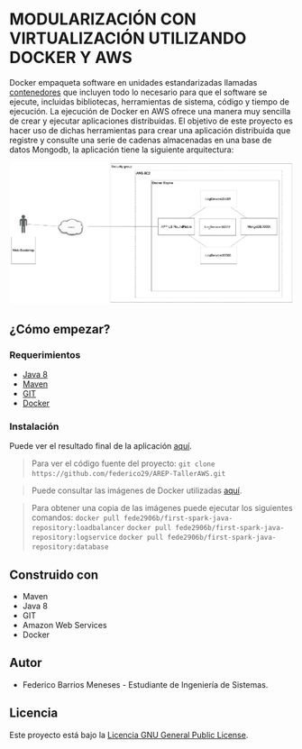 # MODULARIZACIÓN CON VIRTUALIZACIÓN UTILIZANDO DOCKER Y AWS
Docker empaqueta software en unidades estandarizadas llamadas [contenedores](https://aws.amazon.com/es/containers/) que incluyen todo lo necesario para que el software se ejecute, incluidas bibliotecas, herramientas de sistema, código y tiempo de ejecución. La ejecución de Docker en AWS ofrece una manera muy sencilla de crear y ejecutar aplicaciones distribuidas.
El objetivo de este proyecto es hacer uso de dichas herramientas para crear una aplicación distribuida que registre y consulte una serie de cadenas almacenadas en una base de datos Mongodb,  la aplicación tiene la siguiente arquitectura:

![](img/arquitectura.png)

## ¿Cómo empezar?
### Requerimientos
- [Java 8](https://www.java.com/es/)
- [Maven](https://maven.apache.org/download.cgi)
- [GIT](https://git-scm.com/downloads)
- [Docker](https://docs.docker.com/desktop/)
  
### Instalación
Puede ver el resultado final de la aplicación [aquí](http://ec2-3-95-0-198.compute-1.amazonaws.com:20000/).

 >Para ver el código fuente del proyecto:
		```
        git clone https://github.com/federico29/AREP-TallerAWS.git
	    ```

>Puede consultar las imágenes de Docker utilizadas [aquí](https://hub.docker.com/r/fede2906b/first-spark-java-repository/tags?page=1&ordering=last_updated).

>Para obtener una copia de las imágenes puede ejecutar los siguientes comandos:
        ```
        docker pull fede2906b/first-spark-java-repository:loadbalancer
	    ```
	    ```
        docker pull fede2906b/first-spark-java-repository:logservice
	    ```
	    ```
        docker pull fede2906b/first-spark-java-repository:database
	    ```

## Construido con
- Maven
- Java 8
- GIT
- Amazon Web Services
- Docker

## Autor
- Federico Barrios Meneses - Estudiante de Ingeniería de Sistemas.

## Licencia
Este proyecto está bajo la [Licencia GNU General Public License](https://github.com/federico29/AREP-TallerAWS/blob/master/LICENSE.txt).
